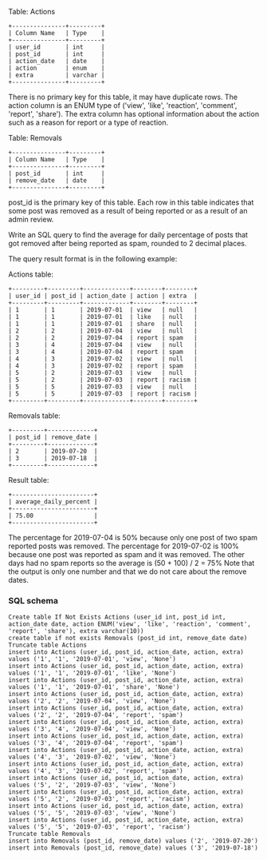 Table: Actions
```
+---------------+---------+
| Column Name   | Type    |
+---------------+---------+
| user_id       | int     |
| post_id       | int     |
| action_date   | date    |
| action        | enum    |
| extra         | varchar |
+---------------+---------+
```
There is no primary key for this table, it may have duplicate rows.
The action column is an ENUM type of ('view', 'like', 'reaction', 'comment', 'report', 'share').
The extra column has optional information about the action such as a reason for report or a type of reaction. 

Table: Removals
```
+---------------+---------+
| Column Name   | Type    |
+---------------+---------+
| post_id       | int     |
| remove_date   | date    | 
+---------------+---------+
```
post_id is the primary key of this table.
Each row in this table indicates that some post was removed as a result of being reported or as a result of an admin review.
 

Write an SQL query to find the average for daily percentage of posts that got removed after being reported as spam, rounded to 2 decimal places.

The query result format is in the following example:

Actions table:
```
+---------+---------+-------------+--------+--------+
| user_id | post_id | action_date | action | extra  |
+---------+---------+-------------+--------+--------+
| 1       | 1       | 2019-07-01  | view   | null   |
| 1       | 1       | 2019-07-01  | like   | null   |
| 1       | 1       | 2019-07-01  | share  | null   |
| 2       | 2       | 2019-07-04  | view   | null   |
| 2       | 2       | 2019-07-04  | report | spam   |
| 3       | 4       | 2019-07-04  | view   | null   |
| 3       | 4       | 2019-07-04  | report | spam   |
| 4       | 3       | 2019-07-02  | view   | null   |
| 4       | 3       | 2019-07-02  | report | spam   |
| 5       | 2       | 2019-07-03  | view   | null   |
| 5       | 2       | 2019-07-03  | report | racism |
| 5       | 5       | 2019-07-03  | view   | null   |
| 5       | 5       | 2019-07-03  | report | racism |
+---------+---------+-------------+--------+--------+
```

Removals table:
```
+---------+-------------+
| post_id | remove_date |
+---------+-------------+
| 2       | 2019-07-20  |
| 3       | 2019-07-18  |
+---------+-------------+
```
Result table:
```
+-----------------------+
| average_daily_percent |
+-----------------------+
| 75.00                 |
+-----------------------+
```
The percentage for 2019-07-04 is 50% because only one post of two spam reported posts was removed.
The percentage for 2019-07-02 is 100% because one post was reported as spam and it was removed.
The other days had no spam reports so the average is (50 + 100) / 2 = 75%
Note that the output is only one number and that we do not care about the remove dates.

### SQL schema
```
Create table If Not Exists Actions (user_id int, post_id int, action_date date, action ENUM('view', 'like', 'reaction', 'comment', 'report', 'share'), extra varchar(10))
create table if not exists Removals (post_id int, remove_date date)
Truncate table Actions
insert into Actions (user_id, post_id, action_date, action, extra) values ('1', '1', '2019-07-01', 'view', 'None')
insert into Actions (user_id, post_id, action_date, action, extra) values ('1', '1', '2019-07-01', 'like', 'None')
insert into Actions (user_id, post_id, action_date, action, extra) values ('1', '1', '2019-07-01', 'share', 'None')
insert into Actions (user_id, post_id, action_date, action, extra) values ('2', '2', '2019-07-04', 'view', 'None')
insert into Actions (user_id, post_id, action_date, action, extra) values ('2', '2', '2019-07-04', 'report', 'spam')
insert into Actions (user_id, post_id, action_date, action, extra) values ('3', '4', '2019-07-04', 'view', 'None')
insert into Actions (user_id, post_id, action_date, action, extra) values ('3', '4', '2019-07-04', 'report', 'spam')
insert into Actions (user_id, post_id, action_date, action, extra) values ('4', '3', '2019-07-02', 'view', 'None')
insert into Actions (user_id, post_id, action_date, action, extra) values ('4', '3', '2019-07-02', 'report', 'spam')
insert into Actions (user_id, post_id, action_date, action, extra) values ('5', '2', '2019-07-03', 'view', 'None')
insert into Actions (user_id, post_id, action_date, action, extra) values ('5', '2', '2019-07-03', 'report', 'racism')
insert into Actions (user_id, post_id, action_date, action, extra) values ('5', '5', '2019-07-03', 'view', 'None')
insert into Actions (user_id, post_id, action_date, action, extra) values ('5', '5', '2019-07-03', 'report', 'racism')
Truncate table Removals
insert into Removals (post_id, remove_date) values ('2', '2019-07-20')
insert into Removals (post_id, remove_date) values ('3', '2019-07-18')
```
